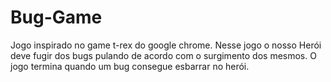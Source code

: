 # Bug-Game
Jogo inspirado no game t-rex do google chrome. Nesse jogo o nosso Herói deve fugir dos bugs pulando de acordo com o surgimento dos mesmos. O jogo termina quando um bug consegue esbarrar no herói. 

